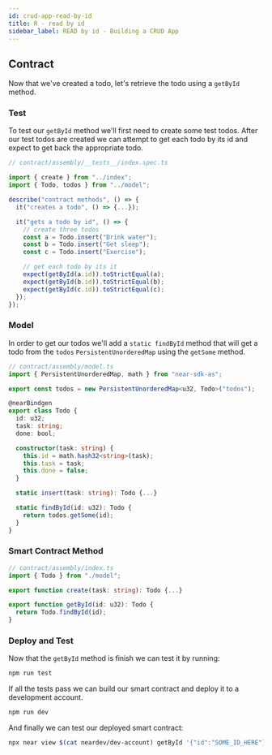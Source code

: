 ```yaml
---
id: crud-app-read-by-id
title: R - read by id
sidebar_label: READ by id - Building a CRUD App
---
```


## Contract

Now that we've created a todo, let's retrieve the todo using a `getById` method.

### Test

To test our `getById` method we'll first need to create some test todos.
After our test todos are created we can attempt to get each todo by its
id and expect to get back the appropriate todo.

```ts
// contract/assembly/__tests__/index.spec.ts

import { create } from "../index";
import { Todo, todos } from "../model";

describe("contract methods", () => {
  it("creates a todo", () => {...});

  it("gets a todo by id", () => {
    // create three todos
    const a = Todo.insert("Drink water");
    const b = Todo.insert("Get sleep");
    const c = Todo.insert("Exercise");

    // get each todo by its it
    expect(getById(a.id)).toStrictEqual(a);
    expect(getById(b.id)).toStrictEqual(b);
    expect(getById(c.id)).toStrictEqual(c);
  });
});
```

### Model

In order to get our todos we'll add a `static findById` method that will
get a todo from the `todos` `PersistentUnorderedMap` using the `getSome`
method.

```ts
// contract/assembly/model.ts
import { PersistentUnorderedMap, math } from "near-sdk-as";

export const todos = new PersistentUnorderedMap<u32, Todo>("todos");

@nearBindgen
export class Todo {
  id: u32;
  task: string;
  done: bool;

  constructor(task: string) {
    this.id = math.hash32<string>(task);
    this.task = task;
    this.done = false;
  }

  static insert(task: string): Todo {...}

  static findById(id: u32): Todo {
    return todos.getSome(id);
  }
}
```

### Smart Contract Method

```ts
// contract/assembly/index.ts
import { Todo } from "./model";

export function create(task: string): Todo {...}

export function getById(id: u32): Todo {
  return Todo.findById(id);
}
```

### Deploy and Test

Now that the `getById` method is finish we can test it by running:

```bash
npm run test
```

If all the tests pass we can build our smart contract and deploy
it to a development account.

```bash
npm run dev
```

And finally we can test our deployed smart contract:

```bash
npx near view $(cat neardev/dev-account) getById '{"id":"SOME_ID_HERE"}' --accountId YOUR_ACCOUNT_ID.testnet
```
